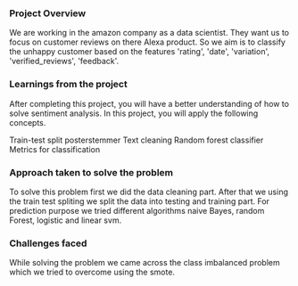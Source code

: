 ### Project Overview

 We are working in the amazon company as a data scientist. They want us to focus on customer reviews on there Alexa product. So we aim is to classify the unhappy customer based on the features 'rating', 'date', 'variation', 'verified_reviews', 'feedback'.


### Learnings from the project

 After completing this project, you will have a better understanding of how to solve sentiment analysis. In this project, you will apply the following concepts.

Train-test split
posterstemmer
Text cleaning
Random forest classifier
Metrics for classification


### Approach taken to solve the problem

 To solve this problem first we did the data cleaning part. After that we using the train test spliting we split the data into testing and training part. For prediction purpose we tried different algorithms naive Bayes, random Forest, logistic and linear svm. 


### Challenges faced

 While solving the problem we came across the class imbalanced problem which we tried to overcome using the smote.


